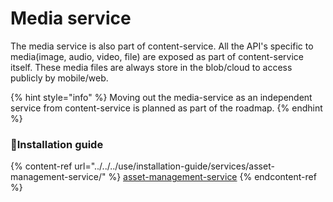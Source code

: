 # Media service

The media service is also part of content-service. All the API's specific to media(image, audio, video, file) are exposed as part of content-service itself. These media files are always store in the blob/cloud to access publicly by mobile/web.

{% hint style="info" %}
Moving out the media-service as an independent service from content-service is planned as part of the roadmap.
{% endhint %}

### :stars:Installation guide

{% content-ref url="../../../use/installation-guide/services/asset-management-service/" %}
[asset-management-service](../../../use/installation-guide/services/asset-management-service/)
{% endcontent-ref %}
